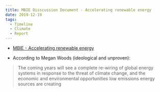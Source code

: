 ```yaml
---
title: MBIE Disscussion Document - Accelerating renewable energy
date: 2019-12-19
tags:
  - Timeline
  - Climate
  - Report
---
```


- [MBIE - Accelerating renewable energy](https://www.mbie.govt.nz/assets/discussion-document-accelerating-renewable-energy-and-energy-efficiency.pdf)

- According to Megan Woods (ideological and unproven):
> The coming years will see a complete re-wiring of global energy systems
  in response to the threat of climate change, and the economic and
  environmental opportunities low emissions energy sources are creating
